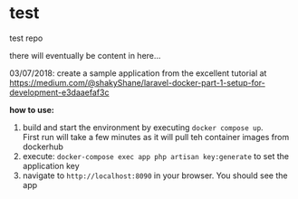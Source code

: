 # test
test repo

there will eventually be content in here...

03/07/2018: create a sample application from the excellent tutorial at
            https://medium.com/@shakyShane/laravel-docker-part-1-setup-for-development-e3daaefaf3c

**how to use:**
1. build and start the environment by executing `docker compose up`.  
First run will take a few minutes as it will pull teh container images from dockerhub 
2. execute: `docker-compose exec app php artisan key:generate` to set the application key
2. navigate to `http://localhost:8090` in your browser. You should see the app
